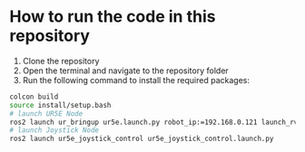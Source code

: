 # How to run the code in this repository
1. Clone the repository
2. Open the terminal and navigate to the repository folder
3. Run the following command to install the required packages:
```bash
colcon build
source install/setup.bash
# launch UR5E Node
ros2 launch ur_bringup ur5e.launch.py robot_ip:=192.168.0.121 launch_rviz:=false robot_controller:=joint_trajectory_controller initial_joint_controller:=forward_velocity_controller
# launch Joystick Node
ros2 launch ur5e_joystick_control ur5e_joystick_control.launch.py
```
